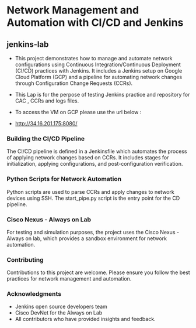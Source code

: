 # Network Management and Automation with CI/CD and Jenkins
## jenkins-lab

- This project demonstrates how to manage and automate network configurations using Continuous Integration/Continuous Deployment (CI/CD) practices with Jenkins. It includes a Jenkins setup on Google Cloud Platform (GCP) and a pipeline for automating network changes through Configuration Change Requests (CCRs).

- This Lap is for the perpose of testing Jenkins practice and repository for CAC , CCRs and logs files.
- To access the VM on GCP please use the url below : 
- http://34.16.201.175:8080/

### Building the CI/CD Pipeline
The CI/CD pipeline is defined in a Jenkinsfile which automates the process of applying network changes based on CCRs. It includes stages for initialization, applying configurations, and post-configuration verification.

### Python Scripts for Network Automation
Python scripts are used to parse CCRs and apply changes to network devices using SSH. The start_pipe.py script is the entry point for the CD pipeline.

### Cisco Nexus - Always on Lab
For testing and simulation purposes, the project uses the Cisco Nexus - Always on lab, which provides a sandbox environment for network automation.

### Contributing
Contributions to this project are welcome. Please ensure you follow the best practices for network management and automation.

### Acknowledgments
- Jenkins open source developers team
- Cisco DevNet for the Always on Lab
- All contributors who have provided insights and feedback.


